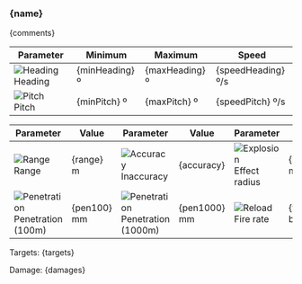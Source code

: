 ### {name}

{comments}

| Parameter | Minimum | Maximum | Speed |
|-----------|---------|---------|-------|
| ![Heading][1] Heading | {minHeading} º | {maxHeading} º | {speedHeading} º/s |
| ![Pitch][2] Pitch | {minPitch} º | {maxPitch} º | {speedPitch} º/s |

| Parameter | Value | Parameter | Value | Parameter | Value |
|-----------|-------|-----------|-------|-----------|-------|
| ![Range][3] Range | {range} m | ![Accuracy][4] Inaccuracy | {accuracy} | ![Explosion][5] Effect radius | {damageArea} m |
| ![Penetration][6] Penetration (100m) | {pen100} mm | ![Penetration][6] Penetration (1000m) | {pen1000} mm | ![Reload][7] Fire rate | {fireRate} bullets/s |

Targets: {targets}

Damage: {damages}

[1]: /uploads/f34b312f778ec209c9dc8a0908e75202/gunheading_icon.svg
[2]: /uploads/153c9619ab329f1570600fbc417cd120/gunpitch_icon.svg
[3]: /uploads/c3e0251c2814e7b78dc31210ad7ea55b/range_icon.svg
[4]: /uploads/c9800e87cd30bc07a5fbf59d5ff2ae73/accuracy_icon.svg
[5]: /uploads/5e43d946a83a1c4661c4da46dba6c60d/explosion_icon.svg
[6]: /uploads/7c5b9b7ffed7e56a91d4746c5f33ad00/penetration.svg
[7]: /uploads/cc6b71fe47afdf8091bddb96958eb167/reload_icon.svg

